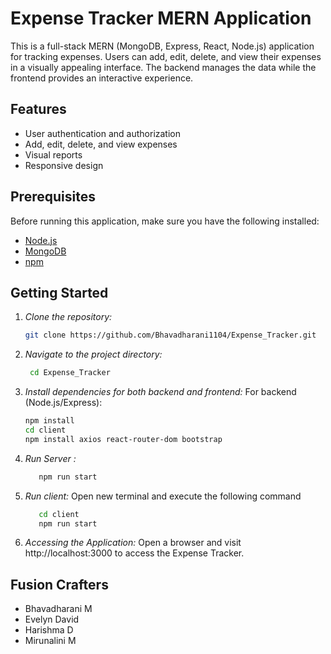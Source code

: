 # Expense Tracker MERN Application

This is a full-stack MERN (MongoDB, Express, React, Node.js) application for tracking expenses. Users can add, edit, delete, and view their expenses in a visually appealing interface. The backend manages the data while the frontend provides an interactive experience.

## Features

- User authentication and authorization
- Add, edit, delete, and view expenses
- Visual reports 
- Responsive design

## Prerequisites

Before running this application, make sure you have the following installed:

- [Node.js](https://nodejs.org/) 
- [MongoDB](https://www.mongodb.com/) 
- [npm](https://www.npmjs.com/) 

## Getting Started

1. *Clone the repository:*

   ```bash
   git clone https://github.com/Bhavadharani1104/Expense_Tracker.git
2. *Navigate to the project directory:*
    ```bash
     cd Expense_Tracker
3. *Install dependencies for both backend and frontend:*
   For backend (Node.js/Express):

    ```bash
    npm install
    cd client
    npm install axios react-router-dom bootstrap
4.  *Run Server :* 
       ```bash
          npm run start
5.  *Run client:*
     Open new terminal and execute the following command
       ```bash
          cd client
          npm run start
    
7. *Accessing the Application:*
    Open a browser and visit http://localhost:3000 to access the Expense Tracker.

## Fusion Crafters
- Bhavadharani M
- Evelyn David
- Harishma D
- Mirunalini M

